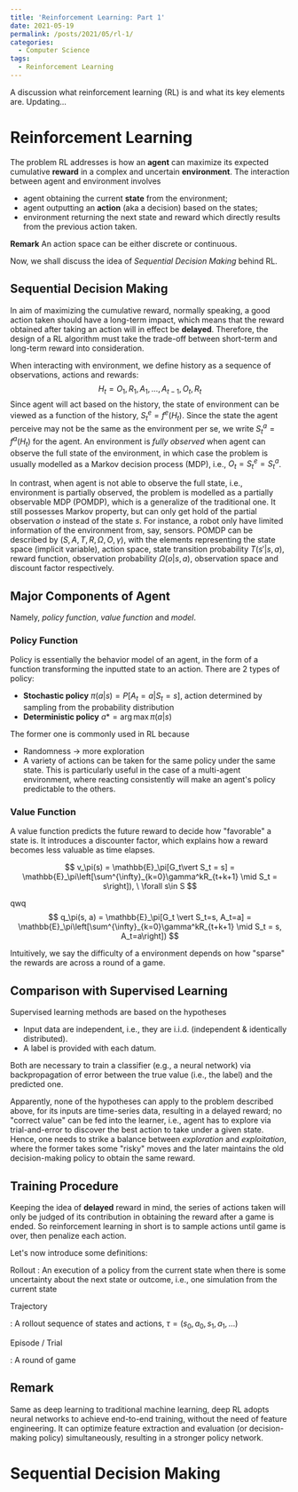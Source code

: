 ```yaml
---
title: 'Reinforcement Learning: Part 1'
date: 2021-05-19
permalink: /posts/2021/05/rl-1/
categories:
  - Computer Science
tags:
  - Reinforcement Learning
---
```


A discussion what reinforcement learning (RL) is and what its key elements are. Updating...

# Reinforcement Learning

The problem RL addresses is how an **agent** can maximize its expected cumulative **reward** in a complex and uncertain **environment**. The interaction between agent and environment involves

- agent obtaining the current **state** from the environment;
- agent outputting an **action** (aka a decision) based on the states;
- environment returning the next state and reward which directly results from the previous action taken.

**Remark** An action space can be either discrete or continuous. 

Now, we shall discuss the idea of *Sequential Decision Making* behind RL.

## Sequential Decision Making

In aim of maximizing the cumulative reward, normally speaking, a good action taken should have a long-term impact, which means that the reward obtained after taking an action will in effect be **delayed**. Therefore, the design of a RL algorithm must take the trade-off between short-term and long-term reward into consideration. 

When interacting with environment, we define history  as a sequence of observations, actions and rewards:
$$
H_t = O_1, R_1, A_1, \dots, A_{t-1}, O_t, R_t
$$
Since agent will act based on the history, the state of environment can be viewed as a function of the history, $S^e_t = f^e(H_t)$. Since the state the agent perceive may not be the same as the environment per se, we write $S^a_t = f^a(H_t)$ for the agent. An environment is *fully observed* when agent can observe the full state of the environment, in which case the problem is usually modelled as a Markov decision process (MDP),  i.e., $O_t = S^e_t = S^a_t$.

In contrast, when agent is not able to observe the full state, i.e., environment is partially observed, the problem is modelled as a partially observable MDP (POMDP), which is a generalize of the traditional one. It still possesses Markov property, but can only get hold of the partial observation $o$ instead of the state $s$. For instance, a robot only have limited information of the environment from, say, sensors. POMDP can be described by $(S, A, T, R, \Omega, O, \gamma)$, with the elements representing the state space (implicit variable), action space, state transition probability $T(s'\vert s, a)$, reward function, observation probability $\Omega(o\vert s, a)$, observation space and discount factor respectively.

## Major Components of Agent

Namely, *policy function*, *value function* and *model*.

### Policy Function

Policy is essentially the behavior model of an agent, in the form of a function transforming the inputted state to an action. There are 2 types of policy:

- **Stochastic policy** $\pi(a\vert s) = P[A_t=a\vert S_t=s]$, action determined by sampling from the probability distribution
- **Deterministic policy** $a*=\arg \max \pi(a\vert s)$

The former one is commonly used in RL because

- Randomness $\to$ more exploration
- A variety of actions can be taken for the same policy under the same state. This is particularly useful in the case of a multi-agent environment, where reacting consistently will make an agent's policy predictable to the others.

### Value Function

A value function predicts the future reward to decide how "favorable" a state is. It introduces a discounter factor, which explains how a reward becomes less valuable as time elapses. 


$$
v_\pi(s) = \mathbb{E}_\pi[G_t\vert S_t = s] = \mathbb{E}_\pi\left[\sum^{\infty}_{k=0}\gamma^kR_{t+k+1} \mid S_t = s\right]), \ \forall s\in S
$$

qwq
$$
q_\pi(s, a) = \mathbb{E}_\pi[G_t \vert S_t=s, A_t=a] = \mathbb{E}_\pi\left[\sum^{\infty}_{k=0}\gamma^kR_{t+k+1} \mid S_t = s, A_t=a\right])
$$



Intuitively, we say the difficulty of a environment depends on how "sparse" the rewards are across a round of a game.  

## Comparison with Supervised Learning

Supervised learning methods are based on the hypotheses

- Input data are independent, i.e., they are i.i.d. (independent & identically distributed). 
- A label is provided with each datum.

Both are necessary to train a classifier (e.g., a neural network) via backpropagation of error between the true value (i.e., the label) and the predicted one.

Apparently, none of the hypotheses can apply to the problem described above, for its inputs are time-series data, resulting in a delayed reward; no "correct value" can be fed into the learner, i.e., agent has to explore via trial-and-error to discover the best action to take under a given state. Hence, one needs to strike a balance between *exploration* and *exploitation*, where the former takes some "risky" moves and the later maintains the old decision-making policy to obtain the same reward. 

## Training Procedure

Keeping the idea of **delayed** reward in mind, the series of actions taken will only be judged of its contribution in obtaining the reward after a game is ended. So reinforcement learning in short is to sample actions until game is over, then penalize each action.

Let's now introduce some definitions:

Rollout
: An execution of a policy from the current state when there is some uncertainty about the next state or outcome, i.e., one simulation from the current state

Trajectory

: A rollout sequence of states and actions, $\tau = (s_0, a_0, s_1, a_1, \dots)$

Episode / Trial

: A round of game

## Remark

Same as deep learning to traditional machine learning, deep RL adopts neural networks to achieve end-to-end training, without the need of feature engineering. It can optimize feature extraction and evaluation (or decision-making policy) simultaneously, resulting in a stronger policy network.

# Sequential Decision Making


